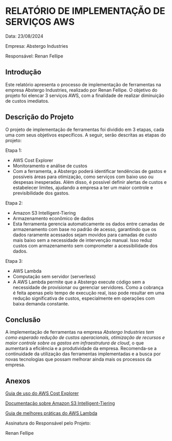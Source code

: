 # RELATÓRIO DE IMPLEMENTAÇÃO DE SERVIÇOS AWS

Data: 23/08/2024

Empresa: Abstergo Industries 

Responsável: Renan Fellipe

## Introdução
Este relatório apresenta o processo de implementação de ferramentas na empresa Abstergo Industries, realizado por Renan Fellipe. O objetivo do projeto foi elencar 3 serviços AWS, com a finalidade de realizar diminuição de custos imediatos.

## Descrição do Projeto
O projeto de implementação de ferramentas foi dividido em 3 etapas, cada uma com seus objetivos específicos. A seguir, serão descritas as etapas do projeto:

Etapa 1: 
- AWS Cost Explorer
- Monitoramento e análise de custos
- Com a ferramenta, a Abstergo poderá identificar tendências de gastos e possíveis áreas para otimização, como serviços com baixo uso ou despesas inesperadas. Além disso, é possível definir alertas de custos e estabelecer limites, ajudando a empresa a ter um maior controle e previsibilidade dos gastos.

Etapa 2: 
- Amazon S3 Intelligent-Tiering
- Armazenamento econômico de dados
- Esta ferramenta gerencia automaticamente os dados entre camadas de armazenamento com base no padrão de acesso, garantindo que os dados raramente acessados sejam movidos para camadas de custo mais baixo sem a necessidade de intervenção manual. Isso reduz custos com armazenamento sem comprometer a acessibilidade dos dados.

Etapa 3: 
- AWS Lambda
- Computação sem servidor (serverless)
- A AWS Lambda permite que a Abstergo execute código sem a necessidade de provisionar ou gerenciar servidores. Como a cobrança é feita apenas pelo tempo de execução real, isso pode resultar em uma redução significativa de custos, especialmente em operações com baixa demanda constante.

## Conclusão
A implementação de ferramentas na empresa *Abstergo Industries tem como esperado redução de custos operacionais, otimização de recursos e maior controle sobre os gastos em infraestrutura de cloud*, o que aumentará a eficiência e a produtividade da empresa. Recomenda-se a continuidade da utilização das ferramentas implementadas e a busca por novas tecnologias que possam melhorar ainda mais os processos da empresa.

## Anexos

[Guia de uso do AWS Cost Explorer](https://docs.aws.amazon.com/pt_br/cost-management/latest/userguide/ce-what-is.html)

[Documentação sobre Amazon S3 Intelligent-Tiering](https://aws.amazon.com/pt/s3/storage-classes/intelligent-tiering/)

[Guia de melhores práticas do AWS Lambda](https://docs.aws.amazon.com/pt_br/lambda/latest/dg/best-practices.html)

Assinatura do Responsável pelo Projeto:

Renan Fellipe